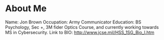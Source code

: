 # About Me
Name: Jon Brown
Occupation: Army Communicator
Education: BS Psychology, Sec +, 3M fider Optics Course, and currently working towards MS in Cybersecurity.
Link to BIO: http://www.jcse.mil/HSS_1SG_Bio_l.htm
